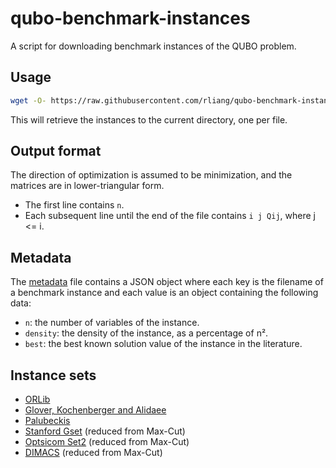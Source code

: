 # qubo-benchmark-instances
A script for downloading benchmark instances of the QUBO problem.

## Usage

```sh
wget -O- https://raw.githubusercontent.com/rliang/qubo-benchmark-instances/main/get.py | python3 -
```

This will retrieve the instances to the current directory,
one per file.

## Output format

The direction of optimization is assumed to be minimization,
and the matrices are in lower-triangular form.

* The first line contains `n`.
* Each subsequent line until the end of the file contains `i j Qij`, where j <= i.

## Metadata

The [metadata](./metadata) file contains a JSON object
where each key is the filename of a benchmark instance
and each value is an object containing the following data:
* `n`: the number of variables of the instance.
* `density`: the density of the instance, as a percentage of n².
* `best`: the best known solution value of the instance in the literature.

## Instance sets

* [ORLib](http://people.brunel.ac.uk/~mastjjb/jeb/orlib/files)
* [Glover, Kochenberger and Alidaee](http://biqmac.uni-klu.ac.at/library/biq/gka/)
* [Palubeckis](https://www.personalas.ktu.lt/~ginpalu)
* [Stanford Gset](https://web.stanford.edu/~yyye/yyye/Gset) (reduced from Max-Cut)
* [Optsicom Set2](http://grafo.etsii.urjc.es/optsicom/maxcut) (reduced from Max-Cut)
* [DIMACS](http://dimacs.rutgers.edu/archive/Challenges/Seventh/Instances) (reduced from Max-Cut)
